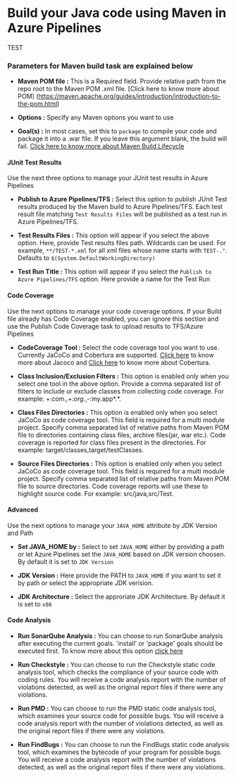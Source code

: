 # Build your Java code using Maven in Azure Pipelines
TEST
### Parameters for Maven build task are explained below

- **Maven POM file :** This is a Required field. Provide relative path from the repo root to the Maven POM .xml file. [Click here to know more about POM] (https://maven.apache.org/guides/introduction/introduction-to-the-pom.html)

- **Options :** Specify any Maven options you want to use

- **Goal(s) :** In most cases, set this to `package` to compile your code and package it into a .war file. If you leave this argument blank, the build will fail. [Click here to know more about Maven Build Lifecycle](https://maven.apache.org/guides/introduction/introduction-to-the-lifecycle.html)

#### JUnit Test Results
Use the next three options to manage your JUnit test results in Azure Pipelines

- **Publish to Azure Pipelines/TFS :** Select this option to publish JUnit Test results produced by the Maven build to Azure Pipelines/TFS. Each test result file matching `Test Results Files` will be published as a test run in Azure Pipelines/TFS.

- **Test Results Files :** This option will appear if you select the above option. Here, provide Test results files path. Wildcards can be used. For example, `**/TEST-*.xml` for all xml files whose name starts with `TEST-."`. Defaults to `$(System.DefaultWorkingDirectory)`

- **Test Run Title :** This option will appear if you select the `Publish to Azure Pipelines/TFS` option. Here provide a name for the Test Run

#### Code Coverage
Use the next options to manage your code coverage options. If your Build file already has Code Coverage enabled, you can ignore this section and use the Publish Code Coverage task to upload results to TFS/Azure Pipelines

- **CodeCoverage Tool :** Select the code coverage tool you want to use. Currently JaCoCo and Cobertura are supported. [Click here](http://eclemma.org/jacoco/trunk/doc/maven.html) to know more about Jacoco and [Click here](http://www.mojohaus.org/cobertura-maven-plugin/index.html) to know more about Cobertura.

- **Class Inclusion/Exclusion Filters :** This option is enabled only when you select one tool in the above option. Provide a 
comma separated list of filters to include or exclude classes from collecting code coverage. For example: +:com.*,+:org.*,-:my.app*.*. 
- **Class Files Directories :** This option is enabled only when you select JaCoCo as code coverage tool. This field is required for a multi module project. Specify comma separated list of relative paths from Maven POM file to directories containing class files, archive files(jar, war etc.). Code coverage is reported for class files present in the directories. For example: target/classes,target/testClasses.

- **Source Files Directories :** This option is enabled only when you select JaCoCo as code coverage tool. This field is required for a multi module project. Specify comma separated list of relative paths from Maven POM file to source directories. Code coverage reports will use these to highlight source code. For example: src/java,src/Test.

#### Advanced
Use the next options to manage your `JAVA_HOME` attribute by JDK Version and Path

- **Set JAVA_HOME by :** Select to set `JAVA_HOME` either by providing a path or let Azure Pipelines set the `JAVA_HOME` based on JDK version choosen. By default it is set to `JDK Version`

- **JDK Version :** Here provide the PATH to `JAVA_HOME` if you want to set it by path or select the appropriate JDK verision.

- **JDK Architecture :** Select the approriate JDK Architecture. By default it is set to `x86`

#### Code Analysis

- **Run SonarQube Analysis :** You can choose to run SonarQube analysis after executing the current goals. 'install' or 'package' goals should be executed first. To know more about this option [click here](https://blogs.msdn.com/b/visualstudioalm/archive/2015/10/08/the-maven-build-task-now-simplifies-sonarqube-analysis.aspx)

- **Run Checkstyle :** You can choose to run the Checkstyle static code analysis tool, which checks the compliance of your source code with coding rules. You will receive a code analysis report with the number of violations detected, as well as the original report files if there were any violations.

- **Run PMD :** You can choose to run the PMD static code analysis tool, which examines your source code for possible bugs. You will receive a code analysis report with the number of violations detected, as well as the original report files if there were any violations.

- **Run FindBugs :** You can choose to run the FindBugs static code analysis tool, which examines the bytecode of your program for possible bugs. You will receive a code analysis report with the number of violations detected, as well as the original report files if there were any violations.











